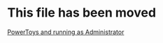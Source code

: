 # This file has been moved

[PowerToys and running as Administrator](https://aka.ms/powertoysDetectedElevatedHelp)
